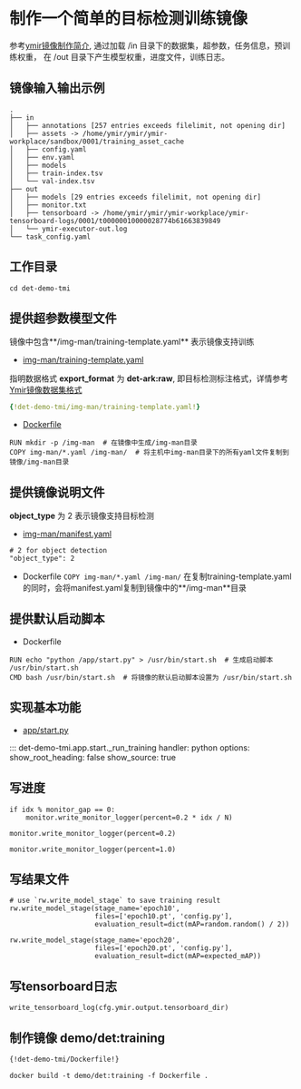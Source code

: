 # 制作一个简单的目标检测训练镜像

参考[ymir镜像制作简介](../overview/ymir-executor.md), 通过加载 /in 目录下的数据集，超参数，任务信息，预训练权重， 在 /out 目录下产生模型权重，进度文件，训练日志。

## 镜像输入输出示例
```
.
├── in
│   ├── annotations [257 entries exceeds filelimit, not opening dir]
│   ├── assets -> /home/ymir/ymir/ymir-workplace/sandbox/0001/training_asset_cache
│   ├── config.yaml
│   ├── env.yaml
│   ├── models
│   ├── train-index.tsv
│   └── val-index.tsv
├── out
│   ├── models [29 entries exceeds filelimit, not opening dir]
│   ├── monitor.txt
│   ├── tensorboard -> /home/ymir/ymir/ymir-workplace/ymir-tensorboard-logs/0001/t00000010000028774b61663839849
│   └── ymir-executor-out.log
└── task_config.yaml
```

## 工作目录
```
cd det-demo-tmi
```

## 提供超参数模型文件

镜像中包含**/img-man/training-template.yaml** 表示镜像支持训练

- [img-man/training-template.yaml](https://github.com/modelai/ymir-executor-fork/tree/ymir-dev/det-demo-tmi/img-man/training-template.yaml)

指明数据格式 **export_format** 为 **det-ark:raw**, 即目标检测标注格式，详情参考[Ymir镜像数据集格式](../overview/dataset-format.md)

```yaml
{!det-demo-tmi/img-man/training-template.yaml!}
```

- [Dockerfile](https://github.com/modelai/ymir-executor-fork/tree/ymir-dev/det-demo-tmi/Dockerfile)

```
RUN mkdir -p /img-man  # 在镜像中生成/img-man目录
COPY img-man/*.yaml /img-man/  # 将主机中img-man目录下的所有yaml文件复制到镜像/img-man目录
```

## 提供镜像说明文件

**object_type** 为 2 表示镜像支持目标检测

- [img-man/manifest.yaml](https://github.com/modelai/ymir-executor-fork/tree/ymir-dev/det-demo-tmi/img-man/manifest.yaml)
```
# 2 for object detection
"object_type": 2
```

- Dockerfile
`COPY img-man/*.yaml /img-man/` 在复制training-template.yaml的同时，会将manifest.yaml复制到镜像中的**/img-man**目录

## 提供默认启动脚本

- Dockerfile
```
RUN echo "python /app/start.py" > /usr/bin/start.sh  # 生成启动脚本 /usr/bin/start.sh
CMD bash /usr/bin/start.sh  # 将镜像的默认启动脚本设置为 /usr/bin/start.sh
```

## 实现基本功能

- [app/start.py](https://github.com/modelai/ymir-executor-fork/tree/ymir-dev/det-demo-tmi/app/start.py)

::: det-demo-tmi.app.start._run_training
    handler: python
    options:
      show_root_heading: false
      show_source: true

## 写进度

```
if idx % monitor_gap == 0:
    monitor.write_monitor_logger(percent=0.2 * idx / N)

monitor.write_monitor_logger(percent=0.2)

monitor.write_monitor_logger(percent=1.0)
```

## 写结果文件

```
# use `rw.write_model_stage` to save training result
rw.write_model_stage(stage_name='epoch10',
                     files=['epoch10.pt', 'config.py'],
                     evaluation_result=dict(mAP=random.random() / 2))

rw.write_model_stage(stage_name='epoch20',
                     files=['epoch20.pt', 'config.py'],
                     evaluation_result=dict(mAP=expected_mAP))
```

## 写tensorboard日志

```
write_tensorboard_log(cfg.ymir.output.tensorboard_dir)
```

## 制作镜像 demo/det:training

```dockerfile
{!det-demo-tmi/Dockerfile!}
```

```
docker build -t demo/det:training -f Dockerfile .
```
